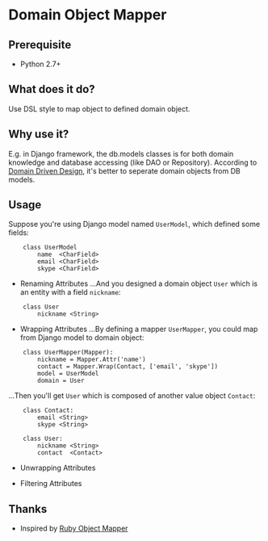 Domain Object Mapper
====================

## Prerequisite
* Python 2.7+

## What does it do?
Use DSL style to map object to defined domain object.

## Why use it?
E.g. in Django framework, the db.models classes is for both domain knowledge and database accessing (like DAO or Repository).
According to [Domain Driven Design](), it's better to seperate domain objects from DB models.

## Usage
Suppose you're using Django model named `UserModel`, which defined some fields:
```
    class UserModel
        name  <CharField>
        email <CharField>
        skype <CharField>
```

* Renaming Attributes
...And you designed a domain object `User` which is an entity with a field `nickname`:
```
    class User
        nickname <String>
```
* Wrapping Attributes
...By defining a mapper `UserMapper`, you could map from Django model to domain object:
```
    class UserMapper(Mapper):
        nickname = Mapper.Attr('name')
        contact = Mapper.Wrap(Contact, ['email', 'skype'])
        model = UserModel
        domain = User
```
...Then you'll get `User` which is composed of another value object `Contact`:
```
    class Contact:
        email <String>
        skype <String>

    class User:
        nickname <String>
        contact  <Contact>
```


* Unwrapping Attributes

* Filtering Attributes


## Thanks
* Inspired by [Ruby Object Mapper](http://rom-rb.org/guides/basics/mappers/)
